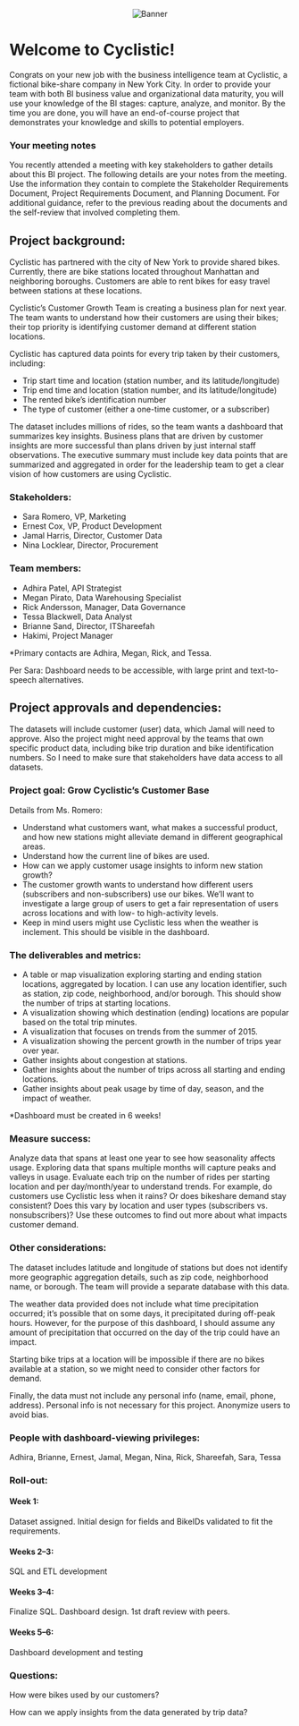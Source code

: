 <p align="center">
<img src="https://github.com/CindCodes/Google-Business-Intelligence-Capstone/blob/main/Graphics/Cyclistic-Project-Planning.png" alt="Banner" title="Project Planning">
</p>

# Welcome to Cyclistic! 
Congrats on your new job with the business intelligence team at Cyclistic, a fictional bike-share company in New York City. In order to provide your team with both BI business value and organizational data maturity, you will use your knowledge of the BI stages: capture, analyze, and monitor. By the time you are done, you will have an end-of-course project that demonstrates your knowledge and skills to potential employers.

### Your meeting notes
You recently attended a meeting with key stakeholders to gather details about this BI project. The following details are your notes from the meeting. Use the information they contain to complete the Stakeholder Requirements Document, Project Requirements Document, and Planning Document. For additional guidance, refer to the  previous reading about the documents  and the  self-review that involved completing them.

## Project background:

Cyclistic has partnered with the city of New York to provide shared bikes. Currently, there are bike stations located throughout Manhattan and neighboring boroughs. Customers are able to rent bikes for easy travel between stations at these locations.

Cyclistic’s Customer Growth Team is creating a business plan for next year. The team wants to understand how their customers are using their bikes; their top priority is identifying customer demand at different station locations.

Cyclistic has captured data points for every trip taken by their customers, including:

<ul>
  <li> Trip start time and location (station number, and its latitude/longitude) </li>
  <li> Trip end time and location (station number, and its latitude/longitude) </li>
  <li> The rented bike’s identification number </li>
  <li> The type of customer (either a one-time customer, or a subscriber) </li>
</ul>

The dataset includes millions of rides, so the team wants a dashboard that summarizes key insights. Business plans that are driven by customer insights are more successful than plans driven by just internal staff observations. The executive summary must include key data points that are summarized and aggregated in order for the leadership team to get a clear vision of how customers are using Cyclistic.

### Stakeholders: 

<ul>
  <li> Sara Romero, VP, Marketing </li>
  <li> Ernest Cox, VP,  Product Development </li>
  <li> Jamal Harris, Director, Customer Data </li>
  <li> Nina Locklear, Director, Procurement </li>
</ul>

### Team members: 

<ul>
  <li> Adhira Patel, API Strategist </li>
  <li> Megan Pirato, Data Warehousing Specialist </li>
  <li> Rick Andersson, Manager, Data Governance </li> 
  <li> Tessa Blackwell, Data Analyst </li>
  <li> Brianne Sand, Director, ITShareefah </li> 
  <li> Hakimi, Project Manager </li>
</ul>

*Primary contacts are Adhira, Megan, Rick, and Tessa. 

Per Sara: Dashboard needs to be accessible, with large print and text-to-speech alternatives.

## Project approvals and dependencies:

The datasets will include customer (user) data, which Jamal will need to approve. Also the project might need approval by the teams that own specific product data, including bike trip duration and bike identification numbers. So I need to make sure that stakeholders have data access to all datasets.

### Project goal: Grow Cyclistic’s Customer Base

Details from Ms. Romero:

<ul>
  <li> Understand what customers want, what makes a successful product, and how new stations might alleviate demand in different geographical areas. </li>
  <li> Understand how the current line of bikes are used. </li>
  <li> How can we apply customer usage insights to inform new station growth? </li>
  <li> The customer growth wants to understand how different users (subscribers and non-subscribers) use our bikes. We’ll want to investigate a large group of users to get a fair representation of users across locations and with low- to high-activity levels. </li>
  <li> Keep in mind users might use Cyclistic less when the weather is inclement. This should be visible in the dashboard. </li>
</ul>

### The deliverables and metrics:
<ul>
  <li> A table or map visualization exploring starting and ending station locations, aggregated by location. I can use any location identifier, such as station, zip code, neighborhood, and/or borough. This should show the number of trips at starting locations. </li>
  <li> A visualization showing which destination (ending) locations are popular based on the total trip minutes. </li>
  <li> A visualization that focuses on trends from the summer of 2015. </li>
  <li> A visualization showing the percent growth in the number of trips year over year. </li>
  <li> Gather insights about congestion at stations. </li>
  <li> Gather insights about the number of trips across all starting and ending locations. </li>
  <li> Gather insights about peak usage by time of day, season, and the impact of weather. </li>
</ul>
  
*Dashboard must be created in 6 weeks!

### Measure success:

Analyze data that spans at least one year to see how seasonality affects usage. Exploring data that spans multiple months will capture peaks and valleys in usage. Evaluate each trip on the number of rides per starting location and per day/month/year to understand trends. For example, do customers use Cyclistic less when it rains? Or does bikeshare demand stay consistent? Does this vary by location and user types (subscribers vs. nonsubscribers)? Use these outcomes to find out more about what impacts customer demand.

### Other considerations:

The dataset includes latitude and longitude of stations but does not identify more geographic aggregation details, such as zip code, neighborhood name, or borough. The team will provide a separate database with this data. 

The weather data provided does not include what time precipitation occurred; it’s possible that on some days, it precipitated during off-peak hours. However, for the purpose of this dashboard, I should assume any amount of precipitation that occurred on the day of the trip could have an impact.

Starting bike trips at a location will be impossible if there are no bikes available at a station, so we might need to consider other factors for demand.

Finally, the data must not include any personal info (name, email, phone, address). Personal info is not necessary for this project. Anonymize users to avoid bias. 

### People with dashboard-viewing privileges: 

Adhira, Brianne, Ernest, Jamal, Megan, Nina, Rick, Shareefah, Sara, Tessa

### Roll-out:

#### Week 1:
Dataset assigned. Initial design for fields and BikeIDs validated to fit the requirements.

#### Weeks 2–3:
SQL and ETL development

#### Weeks 3–4:
Finalize SQL. Dashboard design. 1st draft review with peers.

#### Weeks 5–6: 
Dashboard development and testing

### Questions:

How were bikes used by our customers?

How can we apply insights from the data generated by trip data?
